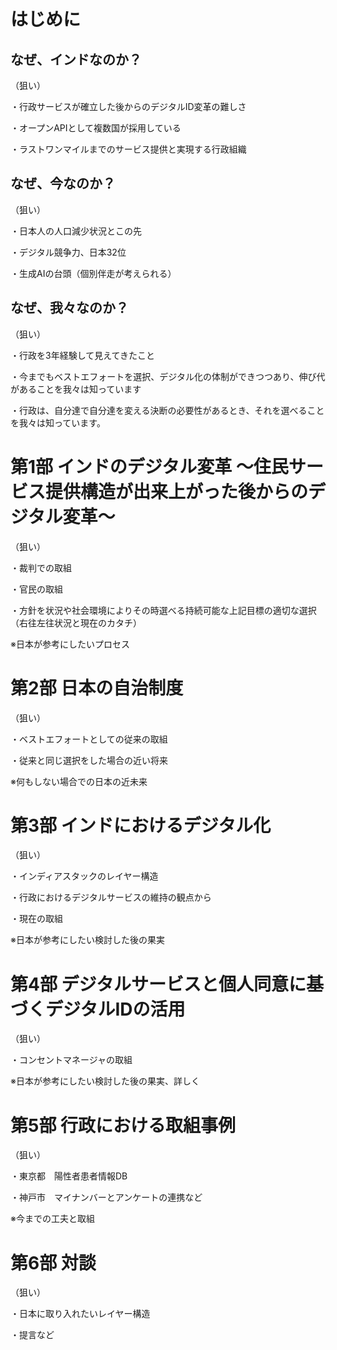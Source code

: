 # はじめに

## なぜ、インドなのか？

（狙い）

・行政サービスが確立した後からのデジタルID変革の難しさ

・オープンAPIとして複数国が採用している


・ラストワンマイルまでのサービス提供と実現する行政組織

## なぜ、今なのか？

（狙い）

・日本人の人口減少状況とこの先

・デジタル競争力、日本32位

・生成AIの台頭（個別伴走が考えられる）

## なぜ、我々なのか？

（狙い）

・行政を3年経験して見えてきたこと

・今までもベストエフォートを選択、デジタル化の体制ができつつあり、伸び代があることを我々は知っています

・行政は、自分達で自分達を変える決断の必要性があるとき、それを選べることを我々は知っています。


# 第1部 インドのデジタル変革 ～住民サービス提供構造が出来上がった後からのデジタル変革～

（狙い）

・裁判での取組

・官民の取組

・方針を状況や社会環境によりその時選べる持続可能な上記目標の適切な選択（右往左往状況と現在のカタチ）

※日本が参考にしたいプロセス

# 第2部 日本の自治制度

（狙い）

・ベストエフォートとしての従来の取組

・従来と同じ選択をした場合の近い将来

※何もしない場合での日本の近未来

# 第3部 インドにおけるデジタル化

（狙い）

・インディアスタックのレイヤー構造

・行政におけるデジタルサービスの維持の観点から

・現在の取組

※日本が参考にしたい検討した後の果実

# 第4部 デジタルサービスと個人同意に基づくデジタルIDの活用

（狙い）

・コンセントマネージャの取組

※日本が参考にしたい検討した後の果実、詳しく

# 第5部 行政における取組事例

（狙い）

・東京都　陽性者患者情報DB

・神戸市　マイナンバーとアンケートの連携など

※今までの工夫と取組

# 第6部 対談

（狙い）

・日本に取り入れたいレイヤー構造

・提言など
